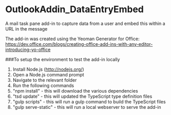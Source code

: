 # OutlookAddin_DataEntryEmbed
A mail task pane add-in to capture data from a user and embed this within a URL in the message 

The add-in was created using the Yeoman Generator for Office: https://dev.office.com/blogs/creating-office-add-ins-with-any-editor-introducing-yo-office

###To setup the environment to test the add-in locally
1. Install Node.js (http://nodejs.org/)
2. Open a Node.js command prompt
3. Navigate to the relevant folder
5. Run the following commands
  1. "npm install" - this will download the various dependencies 
  2. "tsd update" - this will updated the TypeScript type definition files
  3. "gulp scripts" - this will run a gulp command to build the TypeScript files
  4. "gulp serve-static" - this will run a local webserver to serve the add-in
